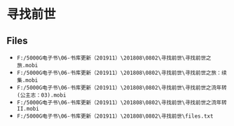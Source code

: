 # 寻找前世

## Files

- `F:/5000G电子书\06-书库更新（201911）\201808\0802\寻找前世\寻找前世之旅.mobi`
- `F:/5000G电子书\06-书库更新（201911）\201808\0802\寻找前世\寻找前世之旅：续集.mobi`
- `F:/5000G电子书\06-书库更新（201911）\201808\0802\寻找前世\寻找前世之流年转 (公主志：03).mobi`
- `F:/5000G电子书\06-书库更新（201911）\201808\0802\寻找前世\寻找前世之流年转II.mobi`
- `F:/5000G电子书\06-书库更新（201911）\201808\0802\寻找前世\files.txt`

